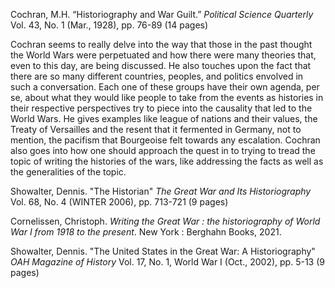 Cochran, M.H. “Historiography and War Guilt.” *Political Science Quarterly* Vol. 43, No. 1 (Mar., 1928), pp. 76-89 (14 pages)

Cochran seems to really delve into the way that those in the past thought the World Wars were perpetuated and how there were many theories that, even to this day, are being discussed. He also touches upon the fact that there are so many different countries, peoples, and politics envolved in such a conversation. Each one of these groups have their own agenda, per se, about what they would like people to take from the events as histories in their respective perspectives try to piece into the causality that led to the World Wars. He gives examples like league of nations and their values, the Treaty of Versailles and the resent that it fermented in Germany, not to mention, the pacifism that Bourgeoise felt towards any escalation. Cochran also goes into how one should approach the quest in to trying to tread the topic of writing the histories of the wars, like addressing the facts as well as the generalities of the topic.

Showalter, Dennis. "The Historian" *The Great War and Its Historiography* Vol. 68, No. 4 (WINTER 2006), pp. 713-721 (9 pages)

Cornelissen, Christoph. *Writing the Great War : the historiography of World War I from 1918 to the present*. New York : Berghahn Books, 2021.

Showalter, Dennis. "The United States in the Great War: A Historiography" *OAH Magazine of History* Vol. 17, No. 1, World War I (Oct., 2002), pp. 5-13 (9 pages)